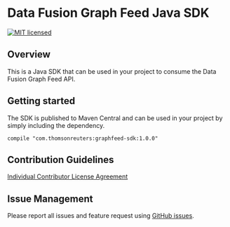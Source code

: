 # Data Fusion Graph Feed Java SDK

[![MIT licensed](https://img.shields.io/badge/license-MIT-blue.svg)](https://github.com/thomsonreuters/datafusion-graphfeed-java-sdk/blob/master/LICENSE.md)

## Overview

This is a Java SDK that can be used in your project to consume the Data Fusion Graph Feed API.

## Getting started

The SDK is published to Maven Central and can be used in your project by simply including the dependency.

```
compile "com.thomsonreuters:graphfeed-sdk:1.0.0"
```

## Contribution Guidelines

[Individual Contributor License Agreement](https://github.com/thomsonreuters/datafusion-graphfeed-java-sdk/raw/master/individual-contributor-license-agreement.pdf)

## Issue Management

Please report all issues and feature request using [GitHub issues](https://github.com/thomsonreuters/datafusion-graphfeed-java-sdk/issues).
